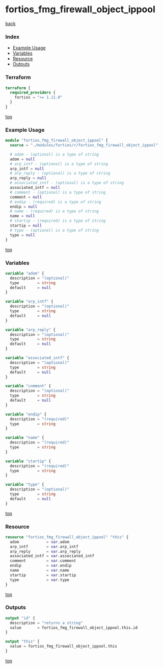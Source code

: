 # fortios_fmg_firewall_object_ippool

[back](../fortios.md)

### Index

- [Example Usage](#example-usage)
- [Variables](#variables)
- [Resource](#resource)
- [Outputs](#outputs)

### Terraform

```terraform
terraform {
  required_providers {
    fortios = ">= 1.11.0"
  }
}
```

[top](#index)

### Example Usage

```terraform
module "fortios_fmg_firewall_object_ippool" {
  source = "./modules/fortios/r/fortios_fmg_firewall_object_ippool"

  # adom - (optional) is a type of string
  adom = null
  # arp_intf - (optional) is a type of string
  arp_intf = null
  # arp_reply - (optional) is a type of string
  arp_reply = null
  # associated_intf - (optional) is a type of string
  associated_intf = null
  # comment - (optional) is a type of string
  comment = null
  # endip - (required) is a type of string
  endip = null
  # name - (required) is a type of string
  name = null
  # startip - (required) is a type of string
  startip = null
  # type - (optional) is a type of string
  type = null
}
```

[top](#index)

### Variables

```terraform
variable "adom" {
  description = "(optional)"
  type        = string
  default     = null
}

variable "arp_intf" {
  description = "(optional)"
  type        = string
  default     = null
}

variable "arp_reply" {
  description = "(optional)"
  type        = string
  default     = null
}

variable "associated_intf" {
  description = "(optional)"
  type        = string
  default     = null
}

variable "comment" {
  description = "(optional)"
  type        = string
  default     = null
}

variable "endip" {
  description = "(required)"
  type        = string
}

variable "name" {
  description = "(required)"
  type        = string
}

variable "startip" {
  description = "(required)"
  type        = string
}

variable "type" {
  description = "(optional)"
  type        = string
  default     = null
}
```

[top](#index)

### Resource

```terraform
resource "fortios_fmg_firewall_object_ippool" "this" {
  adom            = var.adom
  arp_intf        = var.arp_intf
  arp_reply       = var.arp_reply
  associated_intf = var.associated_intf
  comment         = var.comment
  endip           = var.endip
  name            = var.name
  startip         = var.startip
  type            = var.type
}
```

[top](#index)

### Outputs

```terraform
output "id" {
  description = "returns a string"
  value       = fortios_fmg_firewall_object_ippool.this.id
}

output "this" {
  value = fortios_fmg_firewall_object_ippool.this
}
```

[top](#index)